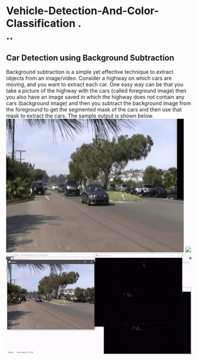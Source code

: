 # Vehicle-Detection-And-Color-Classification .<br/>..
## **Car Detection using Background Subtraction**

Background subtraction is a simple yet effective technique to extract objects from an image/video. Consider a highway on which cars are moving, and you want to extract each car. One easy way can be that you take a picture of the highway with the cars (called foreground image) then you also have an image saved in which the highway does not contain any cars (background image) and then you subtract the background image from the foreground to get the segmented mask of the cars and then use that mask to extract the cars.
The sample output is shown below.
![](https://github.com/kartikshastrakar/Vehicle-detection-and-color/blob/main/car%20detection.gif)
![](https://github.com/kartikshastrakar/Vehicle-detection-and-color/blob/main/cars.gif)
![](https://github.com/kartikshastrakar/Vehicle-detection-and-color/blob/main/colors.gif)

